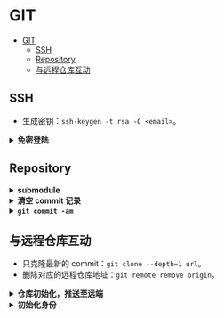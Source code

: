 # GIT

- [GIT](#git)
  - [SSH](#ssh)
  - [Repository](#repository)
  - [与远程仓库互动](#与远程仓库互动)

## SSH

- 生成密钥：`ssh-keygen -t rsa -C <email>`。

<details>
<summary><b>免密登陆</b></summary>
<p>

如果经常访问一个地址，建议彼此之间保存公私钥。

首先在本地编辑 `C:\Users\<usr_name>\.ssh\config` 或 `~/.ssh/config`（没有则新建）：
  
```jason
Host <host_name>
  HostName <000.000.00.000>
  User <xx>
IdentityFile C:\Users\<usr_name>\.ssh\id_rsa
```

最后一行指定了本地的私钥位置。会自动发送给服务器，和以下的公钥合作，以识别身份。

然后将本地公钥 `id_rsa.pub` 传到服务器的 `~/.ssh/` 路径下：
  
```bash
scp id_rsa.pub <host_name>:~/.ssh/hello.pub
```
  
一定要改名！不要覆盖了服务器的 `id_ras.pub`！

在服务器 `~/.ssh/` 下执行
  
```bash
cat hello.pub >> authorized_keys
```

即将公钥加入可信列表。

今后，直接 `ssh <host_name>`，就可以免密登录啦！

</p>
</details>

## Repository

<details>
<summary><b>submodule</b></summary>
<p>

可以调用一个仓库，作为当前仓库的一个子仓库，使其在路径下可见。添加方式：

```bash
# clone PythonUtils，存为utils
git submodule add git@github.com:RyanXingQL/PythonUtils.git utils/
```

子仓库是独立更新的；更新子仓库需要进入子仓库路径手动更新。

- 当前库只记录子仓库的当前版本，不会自动更新。
- 假设有两个本地仓库对应同一个远程仓库；如果不手动更新子仓库，会出现两个本地仓库来回扯皮版本号的情况。

拉取的子仓库默认与原仓库脱离。如果想建立联系：

```bash
git submodule foreach -q --recursive 'git checkout $(git config -f $toplevel/.gitmodules submodule.$name.branch || echo main)'
```

此时，修改了子仓库以后，也能往原仓库对比、提交。

拉取含子仓库的仓库时，必须增加循环参数：

```bash
git clone --recursive <git_url>  # 不能简化为 -r

git pull --recurse-submodules
```

或者正常拉取后（此时子仓库是空的），初始化、更新子仓库：

```bash
git submodule update --init --recursive
```

【[参考链接](https://git-scm.com/book/zh/v2/Git-工具-子模块)】

</p>
</details>

<details>
<summary><b>清空 commit 记录</b></summary>
<p>

```bash
git checkout --orphan latest_branch

git add -A

git commit -am "Init"

git branch -D main

git branch -m main

git push -f origin main
```

我认为可以将 `-am` 改为 `-m`。没试。

参考 [STACKOVER](https://stackoverflow.com/questions/13716658/how-to-delete-all-commit-history-in-github)。

</p>
</details>

<details>
<summary><b><code>git commit -am</code></b></summary>
<p>

如果文件已经处于 tracked 状态，那么 `git commit -am` 可以自动将没有 add 的变化 stage，然后一起 commit。

如果文件没有 tracked，则必须先 add。

</p>
</details>

## 与远程仓库互动

- 只克隆最新的 commit：`git clone --depth=1 url`。
- 删除对应的远程仓库地址：`git remote remove origin`。

<details>
<summary><b>仓库初始化，推送至远端</b></summary>
<p>

```bash
echo > README.md
git init
git add README.md
git commit -m "Init"
git remote add origin <git_url>
git push -u origin master
```

</p>
</details>

<details>
<summary><b>初始化身份</b></summary>
<p>

```bash
git config --global user.name <usr_name>
git config --global user.email <email>
```

</p>
</details>
